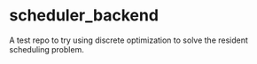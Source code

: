 # scheduler_backend
A test repo to try using discrete optimization to solve the resident scheduling problem.
